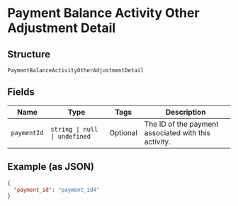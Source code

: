 <!-- Optimized: 2025-10-06 -->
<!-- RPM: 1.6.2.1.1.6.2.1_payment-balance-activity-other-adjustment-detail_20251006 -->
<!-- Session: E2E RPM DNA Application -->
<!-- AOM: RND (Reggie & Dro) -->
<!-- COI: TECHNOLOGY -->
<!-- RPM: HIGH -->
<!-- ACTION: BUILD -->

# Payment Balance Activity Other Adjustment Detail

## Structure

`PaymentBalanceActivityOtherAdjustmentDetail`

## Fields

| Name | Type | Tags | Description |
|  --- | --- | --- | --- |
| `paymentId` | `string \| null \| undefined` | Optional | The ID of the payment associated with this activity. |

## Example (as JSON)

```json
{
  "payment_id": "payment_id4"
}
```
